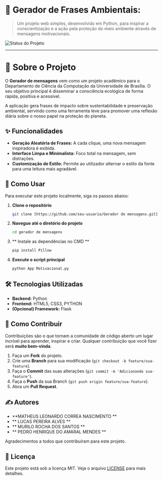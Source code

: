 # 🌿 Gerador de Frases Ambientais:

> Um projeto web simples, desenvolvido em Python, para inspirar a conscientização e a ação pela proteção do meio ambiente através de mensagens motivacionais.

![Status do Projeto](https://img.shields.io/badge/status-concluído-brightgreen)


---

# 🎯 Sobre o Projeto

O **Gerador de mensagens** vem como um projeto acadêmico para o Departamento de Ciência da Computação da Universidade de Brasília. O seu objetivo principal é disseminar a consciência ecológica de forma rápida, positiva e acessível.

A aplicação gera frases de impacto sobre sustentabilidade e preservação ambiental, servindo como uma ferramenta leve para promover uma reflexão diária sobre o nosso papel na proteção do planeta.

## ✨ Funcionalidades

* **Geração Aleatória de Frases:** A cada clique, uma nova mensagem inspiradora é exibida.
* **Interface Limpa e Minimalista:** Foco total na mensagem, sem distrações.
* **Customização de Estilo:** Permite ao utilizador alternar o estilo da fonte para uma leitura mais agradável.

## 🚀 Como Usar

Para executar este projeto localmente, siga os passos abaixo:

1.  **Clone o repositório**
    ```bash
    git clone [https://github.com/seu-usuario/Gerador de mensagens.git](https://github.com/seu-usuario/Gerador de mensagens.git)
    ```
2.  **Navegue até o diretório do projeto**
    ```bash
    cd gerador de mensagens
    ```
3.  ** Instale as dependências no CMD **
    
    ```bash
    pip install Pillow
    ```
4.  **Execute o script principal**
    ```bash
    python App Motivacional.py


## 🛠️ Tecnologias Utilizadas

* **Backend:** Python
* **Frontend:** HTML5, CSS3, PYTHON
* **(Opcional) Framework:** Flask

## 🤝 Como Contribuir

Contribuições são o que tornam a comunidade de código aberto um lugar incrível para aprender, inspirar e criar. Qualquer contribuição que você fizer será **muito bem-vinda**.

1.  Faça um **Fork** do projeto.
2.  Crie uma **Branch** para sua modificação (`git checkout -b feature/sua-feature`).
3.  Faça o **Commit** das suas alterações (`git commit -m 'Adicionando sua-feature'`).
4.  Faça o **Push** da sua Branch (`git push origin feature/sua-feature`).
5.  Abra um **Pull Request**.

## ✍️ Autores

* **MATHEUS LEONARDO CORREA NASCIMENTO **
* ** LUCAS PEREIRA ALVES **
* **  MURILO ROCHA DOS SANTOS  **
* ** PEDRO HENRIQUE DO AMARAL MENDES **

  
Agradecimentos a todos que contribuíram para este projeto.

## 📝 Licença
Este projeto está sob a licença MIT. Veja o arquivo [LICENSE](LICENSE.md) para mais detalhes.

